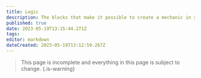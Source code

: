 ```yaml
---
title: Logic
description: The blocks that make it possible to create a mechanic in your world
published: true
date: 2023-05-19T13:15:44.271Z
tags: 
editor: markdown
dateCreated: 2023-05-19T13:12:59.267Z
---
```


> This page is incomplete and everything in this page is subject to change.
{.is-warning}
